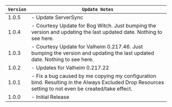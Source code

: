 | `Version` | `Update Notes`                                                                                                                                      |
|-----------|-----------------------------------------------------------------------------------------------------------------------------------------------------|
| 1.0.5     | - Update ServerSync                                                                                                                                 |
| 1.0.4     | - Courtesy Update for Bog Witch. Just bumping the version and updating the last updated date. Nothing to see here.                                  |
| 1.0.3     | - Courtesy Update for Valheim 0.217.46. Just bumping the version and updating the last updated date. Nothing to see here.                           |
| 1.0.2     | - Updates for Valheim 0.217.22                                                                                                                      |
| 1.0.1     | - Fix a bug caused by me copying my configuration bind. Resulting in the Always Excluded Drop Resources setting to not even be created/take effect. |
| 1.0.0     | - Initial Release                                                                                                                                   |
